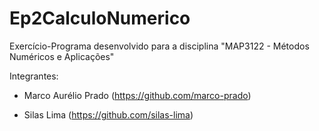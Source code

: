 # Ep2CalculoNumerico
Exercício-Programa desenvolvido para a disciplina "MAP3122 - Métodos Numéricos e Aplicações"

Integrantes:

- Marco Aurélio Prado (https://github.com/marco-prado)

- Silas Lima (https://github.com/silas-lima)
